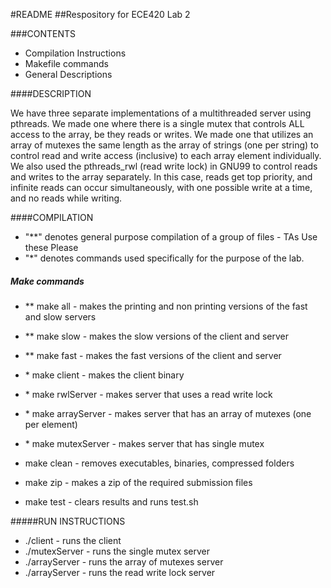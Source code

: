 #README
##Respository for ECE420 Lab 2

###CONTENTS
* Compilation Instructions
* Makefile commands
* General Descriptions

####DESCRIPTION

We have three separate implementations of a multithreaded server using pthreads. We made one where
there is a single mutex that controls ALL access to the array, be they reads or writes. We made one
that utilizes an array of mutexes the same length as the array of strings (one per string) to control 
read and write access (inclusive) to each array element individually. We also used the pthreads_rwl (read write lock)
in GNU99 to control reads and writes to the array separately. In this case, reads get top priority, and infinite reads 
can occur simultaneously, with one possible write at a time, and no reads while writing.

####COMPILATION
* "**" denotes general purpose compilation of a group of files - TAs Use these Please
* "*" denotes commands used specifically for the purpose of the lab.
##### Make commands 
- ** make all - makes the printing and non printing versions of the fast and slow servers
- ** make slow - makes the slow versions of the client and server
- ** make fast - makes the fast versions of the client and server

- \* make client - makes the client binary
- \* make rwlServer - makes server that uses a read write lock
- \* make arrayServer - makes server that has an array of mutexes (one per element)
- \* make mutexServer - makes server that has single mutex

- make clean - removes executables, binaries, compressed folders
- make zip - makes a zip of the required submission files
- make test - clears results and runs test.sh

#####RUN INSTRUCTIONS
- ./client <port> <arraySize> - runs the client
- ./mutexServer <port> <arraySize> - runs the single mutex server
- ./arrayServer <port> <arraySize> - runs the array of mutexes server
- ./arrayServer <port> <arraySize> - runs the read write lock server